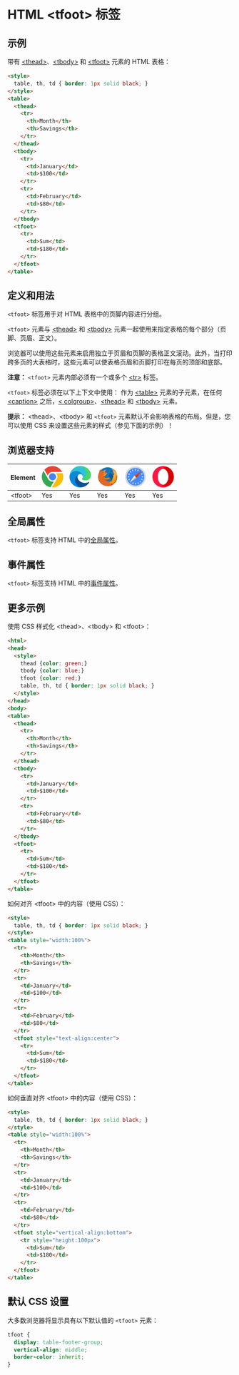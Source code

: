 HTML \<tfoot> 标签
===

## 示例

带有 [\<thead>](./thead.md)、[\<tbody>](./tbody.md) 和 [\<tfoot>](./tfoot.md) 元素的 HTML 表格：

```html idoc:preview:iframe
<style>
  table, th, td { border: 1px solid black; }
</style>
<table>
  <thead>
    <tr>
      <th>Month</th>
      <th>Savings</th>
    </tr>
  </thead>
  <tbody>
    <tr>
      <td>January</td>
      <td>$100</td>
    </tr>
    <tr>
      <td>February</td>
      <td>$80</td>
    </tr>
  </tbody>
  <tfoot>
    <tr>
      <td>Sum</td>
      <td>$180</td>
    </tr>
  </tfoot>
</table>
```
<!--rehype:style=height: 180px;-->

## 定义和用法

`<tfoot>` 标签用于对 HTML 表格中的页脚内容进行分组。

`<tfoot>` 元素与 [\<thead>](./thead.md) 和 [\<tbody>](./tbody.md) 元素一起使用来指定表格的每个部分（页脚、页眉、正文）。

浏览器可以使用这些元素来启用独立于页眉和页脚的表格正文滚动。此外，当打印跨多页的大表格时，这些元素可以使表格页眉和页脚打印在每页的顶部和底部。

**注意：** `<tfoot>` 元素内部必须有一个或多个 [\<tr>](./tr.md) 标签。

`<tfoot>` 标签必须在以下上下文中使用： 作为 [\<table>](./table.md) 元素的子元素，在任何 [\<caption>](./caption.md) 之后，[\< colgroup>](./colgroup.md)、[\<thead>](./thead.md) 和 [\<tbody>](./tbody.md) 元素。

**提示：** \<thead>、\<tbody> 和 `<tfoot>` 元素默认不会影响表格的布局。但是，您可以使用 CSS 来设置这些元素的样式（参见下面的示例）！

## 浏览器支持

| Element | ![chrome][1] | ![edge][2] | ![firefox][3] | ![safari][4] | ![opera][5] |
| ------- | --- | --- | --- | --- | --- |
| \<tfoot> | Yes | Yes | Yes | Yes | Yes |

## 全局属性

`<tfoot>` 标签支持 HTML 中的[全局属性](../reference/standardattributes.md)。

## 事件属性

`<tfoot>` 标签支持 HTML 中的[事件属性](../reference/eventattributes.md)。

## 更多示例

使用 CSS 样式化 \<thead>、\<tbody> 和 \<tfoot>：

```html idoc:preview:iframe
<html>
<head>
  <style>
    thead {color: green;}
    tbody {color: blue;}
    tfoot {color: red;}
    table, th, td { border: 1px solid black; }
  </style>
</head>
<body>
<table>
  <thead>
    <tr>
      <th>Month</th>
      <th>Savings</th>
    </tr>
  </thead>
  <tbody>
    <tr>
      <td>January</td>
      <td>$100</td>
    </tr>
    <tr>
      <td>February</td>
      <td>$80</td>
    </tr>
  </tbody>
  <tfoot>
    <tr>
      <td>Sum</td>
      <td>$180</td>
    </tr>
  </tfoot>
</table>
```
<!--rehype:style=height: 180px;-->

如何对齐 \<tfoot> 中的内容（使用 CSS）：

```html idoc:preview:iframe
<style>
  table, th, td { border: 1px solid black; }
</style>
<table style="width:100%">
  <tr>
    <th>Month</th>
    <th>Savings</th>
  </tr>
  <tr>
    <td>January</td>
    <td>$100</td>
  </tr>
  <tr>
    <td>February</td>
    <td>$80</td>
  </tr>
  <tfoot style="text-align:center">
    <tr>
      <td>Sum</td>
      <td>$180</td>
    </tr>
  </tfoot>
</table>
```
<!--rehype:style=height: 180px;-->

如何垂直对齐 \<tfoot> 中的内容（使用 CSS）：

```html idoc:preview:iframe
<style>
  table, th, td { border: 1px solid black; }
</style>
<table style="width:100%">
  <tr>
    <th>Month</th>
    <th>Savings</th>
  </tr>
  <tr>
    <td>January</td>
    <td>$100</td>
  </tr>
  <tr>
    <td>February</td>
    <td>$80</td>
  </tr>
  <tfoot style="vertical-align:bottom">
    <tr style="height:100px">
      <td>Sum</td>
      <td>$180</td>
    </tr>
  </tfoot>
</table>
```
<!--rehype:style=height: 210px;-->

## 默认 CSS 设置

大多数浏览器将显示具有以下默认值的 `<tfoot>` 元素：

```css
tfoot {
  display: table-footer-group;
  vertical-align: middle;
  border-color: inherit;
}
```

[1]: ../assets/chrome.svg
[2]: ../assets/edge.svg
[3]: ../assets/firefox.svg
[4]: ../assets/safari.svg
[5]: ../assets/opera.svg